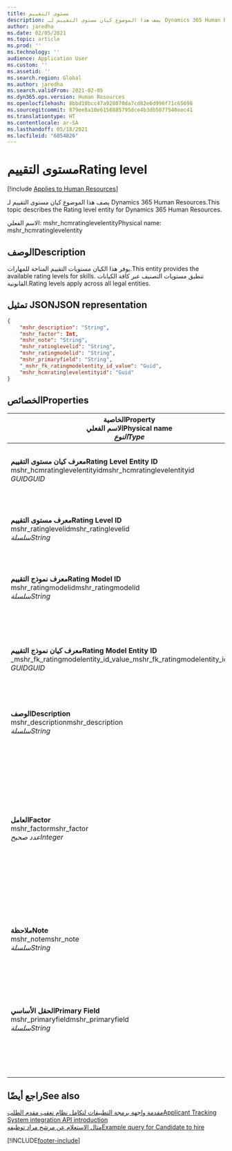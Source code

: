 ```yaml
---
title: مستوى التقييم
description: يصف هذا الموضوع كيان مستوى التقييم لـ Dynamics 365 Human Resources.
author: jaredha
ms.date: 02/05/2021
ms.topic: article
ms.prod: ''
ms.technology: ''
audience: Application User
ms.custom: ''
ms.assetid: ''
ms.search.region: Global
ms.author: jaredha
ms.search.validFrom: 2021-02-05
ms.dyn365.ops.version: Human Resources
ms.openlocfilehash: 8bbd10bcc47a928070da7cd82e6d996f71c65698
ms.sourcegitcommit: 879ee8a10e6158885795dce4b3db5077540eec41
ms.translationtype: HT
ms.contentlocale: ar-SA
ms.lasthandoff: 05/18/2021
ms.locfileid: "6054826"
---
```

# <a name="rating-level"></a><span data-ttu-id="acb6e-103">مستوى التقييم</span><span class="sxs-lookup"><span data-stu-id="acb6e-103">Rating level</span></span>

[!include [Applies to Human Resources](../includes/applies-to-hr.md)]

<span data-ttu-id="acb6e-104">يصف هذا الموضوع كيان مستوى التقييم لـ Dynamics 365 Human Resources.</span><span class="sxs-lookup"><span data-stu-id="acb6e-104">This topic describes the Rating level entity for Dynamics 365 Human Resources.</span></span>

<span data-ttu-id="acb6e-105">الاسم الفعلي: mshr_hcmratinglevelentity</span><span class="sxs-lookup"><span data-stu-id="acb6e-105">Physical name: mshr_hcmratinglevelentity</span></span>

## <a name="description"></a><span data-ttu-id="acb6e-106">الوصف</span><span class="sxs-lookup"><span data-stu-id="acb6e-106">Description</span></span>

<span data-ttu-id="acb6e-107">يوفر هذا الكيان مستويات التقييم المتاحة للمهارات.</span><span class="sxs-lookup"><span data-stu-id="acb6e-107">This entity provides the available rating levels for skills.</span></span> <span data-ttu-id="acb6e-108">تنطبق مستويات التصنيف عبر كافة الكيانات القانونية.</span><span class="sxs-lookup"><span data-stu-id="acb6e-108">Rating levels apply across all legal entities.</span></span>

## <a name="json-representation"></a><span data-ttu-id="acb6e-109">تمثيل JSON</span><span class="sxs-lookup"><span data-stu-id="acb6e-109">JSON representation</span></span>

```json
{
    "mshr_description": "String",
    "mshr_factor": Int,
    "mshr_note": "String",
    "mshr_ratinglevelid": "String",
    "mshr_ratingmodelid": "String",
    "mshr_primaryfield": "String",
    "_mshr_fk_ratingmodelentity_id_value": "Guid",
    "mshr_hcmratinglevelentityid": "Guid"
}
```

## <a name="properties"></a><span data-ttu-id="acb6e-110">الخصائص</span><span class="sxs-lookup"><span data-stu-id="acb6e-110">Properties</span></span>

| <span data-ttu-id="acb6e-111">الخاصية</span><span class="sxs-lookup"><span data-stu-id="acb6e-111">Property</span></span><br><span data-ttu-id="acb6e-112">**الاسم الفعلي**</span><span class="sxs-lookup"><span data-stu-id="acb6e-112">**Physical name**</span></span><br><span data-ttu-id="acb6e-113">**_النوع_**</span><span class="sxs-lookup"><span data-stu-id="acb6e-113">**_Type_**</span></span> | <span data-ttu-id="acb6e-114">استخدام</span><span class="sxs-lookup"><span data-stu-id="acb6e-114">Use</span></span> | <span data-ttu-id="acb6e-115">الوصف</span><span class="sxs-lookup"><span data-stu-id="acb6e-115">Description</span></span> |
| --- | --- | --- |
| <span data-ttu-id="acb6e-116">**معرف كيان مستوى التقييم**</span><span class="sxs-lookup"><span data-stu-id="acb6e-116">**Rating Level Entity ID**</span></span><br><span data-ttu-id="acb6e-117">mshr_hcmratinglevelentityid</span><span class="sxs-lookup"><span data-stu-id="acb6e-117">mshr_hcmratinglevelentityid</span></span><br><span data-ttu-id="acb6e-118">*GUID*</span><span class="sxs-lookup"><span data-stu-id="acb6e-118">*GUID*</span></span> | <span data-ttu-id="acb6e-119">للقراءة فقط</span><span class="sxs-lookup"><span data-stu-id="acb6e-119">Read-only</span></span><br><span data-ttu-id="acb6e-120">مطلوب</span><span class="sxs-lookup"><span data-stu-id="acb6e-120">Required</span></span><br><span data-ttu-id="acb6e-121">منشأ بواسطة النظام</span><span class="sxs-lookup"><span data-stu-id="acb6e-121">System-generated</span></span> | <span data-ttu-id="acb6e-122">معرف فريد منشأ بواسطة النظام للمستوى.</span><span class="sxs-lookup"><span data-stu-id="acb6e-122">The system-generated unique identifier for the level.</span></span> |
| <span data-ttu-id="acb6e-123">**معرف مستوى التقييم**</span><span class="sxs-lookup"><span data-stu-id="acb6e-123">**Rating Level ID**</span></span><br><span data-ttu-id="acb6e-124">mshr_ratinglevelid</span><span class="sxs-lookup"><span data-stu-id="acb6e-124">mshr_ratinglevelid</span></span><br><span data-ttu-id="acb6e-125">*سلسلة*</span><span class="sxs-lookup"><span data-stu-id="acb6e-125">*String*</span></span> | <span data-ttu-id="acb6e-126">قراءة/كتابة</span><span class="sxs-lookup"><span data-stu-id="acb6e-126">Read/write</span></span><br><span data-ttu-id="acb6e-127">مطلوب</span><span class="sxs-lookup"><span data-stu-id="acb6e-127">Required</span></span> | <span data-ttu-id="acb6e-128">معرف فريد قابل للقراءة بواسطة المستخدم للمستوى.</span><span class="sxs-lookup"><span data-stu-id="acb6e-128">User-readable unique identifier for the level.</span></span> |
| <span data-ttu-id="acb6e-129">**معرف نموذج التقييم**</span><span class="sxs-lookup"><span data-stu-id="acb6e-129">**Rating Model ID**</span></span><br><span data-ttu-id="acb6e-130">mshr_ratingmodelid</span><span class="sxs-lookup"><span data-stu-id="acb6e-130">mshr_ratingmodelid</span></span><br><span data-ttu-id="acb6e-131">*سلسلة*</span><span class="sxs-lookup"><span data-stu-id="acb6e-131">*String*</span></span> | <span data-ttu-id="acb6e-132">قراءة/كتابة</span><span class="sxs-lookup"><span data-stu-id="acb6e-132">Read/write</span></span><br><span data-ttu-id="acb6e-133">مطلوب</span><span class="sxs-lookup"><span data-stu-id="acb6e-133">Required</span></span> | <span data-ttu-id="acb6e-134">نموذج التقييم الذي ينتمي إليه مستوى التقييم.</span><span class="sxs-lookup"><span data-stu-id="acb6e-134">The rating model to which the rating level belongs.</span></span> |
| <span data-ttu-id="acb6e-135">**معرف كيان نموذج التقييم**</span><span class="sxs-lookup"><span data-stu-id="acb6e-135">**Rating Model Entity ID**</span></span><br><span data-ttu-id="acb6e-136">_mshr_fk_ratingmodelentity_id_value</span><span class="sxs-lookup"><span data-stu-id="acb6e-136">_mshr_fk_ratingmodelentity_id_value</span></span><br><span data-ttu-id="acb6e-137">*GUID*</span><span class="sxs-lookup"><span data-stu-id="acb6e-137">*GUID*</span></span> | <span data-ttu-id="acb6e-138">للقراءة فقط</span><span class="sxs-lookup"><span data-stu-id="acb6e-138">Read-only</span></span><br><span data-ttu-id="acb6e-139">مطلوب</span><span class="sxs-lookup"><span data-stu-id="acb6e-139">Required</span></span><br><span data-ttu-id="acb6e-140">المفتاح الخارجي: mshr_hcmratingmodelentityid لـ mshr_hcmratingmodelentity</span><span class="sxs-lookup"><span data-stu-id="acb6e-140">Foreign key: mshr_hcmratingmodelentityid of mshr_hcmratingmodelentity</span></span> | <span data-ttu-id="acb6e-141">المعرف المنشأ بواسطة النظام لنموذج التقييم الذي ينتمي إليه مستوى التقييم.</span><span class="sxs-lookup"><span data-stu-id="acb6e-141">The system-generated identifier for the rating model to which the rating level belongs.</span></span> |
| <span data-ttu-id="acb6e-142">**‏‏الوصف**</span><span class="sxs-lookup"><span data-stu-id="acb6e-142">**Description**</span></span><br><span data-ttu-id="acb6e-143">mshr_description</span><span class="sxs-lookup"><span data-stu-id="acb6e-143">mshr_description</span></span><br><span data-ttu-id="acb6e-144">*سلسلة*</span><span class="sxs-lookup"><span data-stu-id="acb6e-144">*String*</span></span> | <span data-ttu-id="acb6e-145">قراءة/كتابة</span><span class="sxs-lookup"><span data-stu-id="acb6e-145">Read/write</span></span><br><span data-ttu-id="acb6e-146">مطلوب</span><span class="sxs-lookup"><span data-stu-id="acb6e-146">Required</span></span> | <span data-ttu-id="acb6e-147">الوصف الخاص بمستوى التقييم.</span><span class="sxs-lookup"><span data-stu-id="acb6e-147">The description of the rating level.</span></span> |
| <span data-ttu-id="acb6e-148">**العامل‬**</span><span class="sxs-lookup"><span data-stu-id="acb6e-148">**Factor**</span></span><br><span data-ttu-id="acb6e-149">mshr_factor</span><span class="sxs-lookup"><span data-stu-id="acb6e-149">mshr_factor</span></span><br><span data-ttu-id="acb6e-150">*عدد صحيح*</span><span class="sxs-lookup"><span data-stu-id="acb6e-150">*Integer*</span></span> | <span data-ttu-id="acb6e-151">قراءة/كتابة</span><span class="sxs-lookup"><span data-stu-id="acb6e-151">Read/write</span></span><br><span data-ttu-id="acb6e-152">مطلوب</span><span class="sxs-lookup"><span data-stu-id="acb6e-152">Required</span></span> | <span data-ttu-id="acb6e-153">العامل لمستوى التقييم.</span><span class="sxs-lookup"><span data-stu-id="acb6e-153">The factor for the rating level.</span></span> <span data-ttu-id="acb6e-154">وعندما تقوم بمقارنة الأصناف برقم مختلف لمستويات التقييم، يتم استخدام العامل لتسوية النتائج.</span><span class="sxs-lookup"><span data-stu-id="acb6e-154">When you compare items with a different number of rating levels, the factor is used to normalize the scores.</span></span> <span data-ttu-id="acb6e-155">يجب أن تكون القيمة عددًا صحيحًا بين 0 و9.</span><span class="sxs-lookup"><span data-stu-id="acb6e-155">The value must be an integer between 0 and 9.</span></span> |
| <span data-ttu-id="acb6e-156">**ملاحظة**</span><span class="sxs-lookup"><span data-stu-id="acb6e-156">**Note**</span></span><br><span data-ttu-id="acb6e-157">mshr_note</span><span class="sxs-lookup"><span data-stu-id="acb6e-157">mshr_note</span></span><br><span data-ttu-id="acb6e-158">*سلسلة*</span><span class="sxs-lookup"><span data-stu-id="acb6e-158">*String*</span></span> | <span data-ttu-id="acb6e-159">قراءة/كتابة</span><span class="sxs-lookup"><span data-stu-id="acb6e-159">Read/write</span></span><br><span data-ttu-id="acb6e-160">اختياري</span><span class="sxs-lookup"><span data-stu-id="acb6e-160">Optional</span></span> | <span data-ttu-id="acb6e-161">أية ملاحظات مرتبطة بمستوى التقييم.</span><span class="sxs-lookup"><span data-stu-id="acb6e-161">Any notes associated with the rating level.</span></span> |
| <span data-ttu-id="acb6e-162">**الحقل الأساسي**</span><span class="sxs-lookup"><span data-stu-id="acb6e-162">**Primary Field**</span></span><br><span data-ttu-id="acb6e-163">mshr_primaryfield</span><span class="sxs-lookup"><span data-stu-id="acb6e-163">mshr_primaryfield</span></span><br><span data-ttu-id="acb6e-164">*سلسلة*</span><span class="sxs-lookup"><span data-stu-id="acb6e-164">*String*</span></span> | <span data-ttu-id="acb6e-165">للقراءة فقط</span><span class="sxs-lookup"><span data-stu-id="acb6e-165">Read-only</span></span><br><span data-ttu-id="acb6e-166">مطلوب</span><span class="sxs-lookup"><span data-stu-id="acb6e-166">Required</span></span> | <span data-ttu-id="acb6e-167">حقل المطلوب استخدامه كمعرف لسجل الكيان.</span><span class="sxs-lookup"><span data-stu-id="acb6e-167">Field to be used as an identifier of the entity record.</span></span> <span data-ttu-id="acb6e-168">مجموعة معرف مستوى التقييم ومعرف نموذج التقييم.</span><span class="sxs-lookup"><span data-stu-id="acb6e-168">Combination of rating level ID and rating model ID.</span></span> |

## <a name="see-also"></a><span data-ttu-id="acb6e-169">راجع أيضًا</span><span class="sxs-lookup"><span data-stu-id="acb6e-169">See also</span></span>

[<span data-ttu-id="acb6e-170">مقدمة واجهة برمجة التطبيقات لتكامل نظام تعقب مقدم الطلب</span><span class="sxs-lookup"><span data-stu-id="acb6e-170">Applicant Tracking System integration API introduction</span></span>](hr-admin-integration-ats-api-introduction.md)<br>
[<span data-ttu-id="acb6e-171">مثال الاستعلام عن مرشح مراد توظيفه</span><span class="sxs-lookup"><span data-stu-id="acb6e-171">Example query for Candidate to hire</span></span>](hr-admin-integration-ats-api-candidate-to-hire-example-query.md)



[!INCLUDE[footer-include](../includes/footer-banner.md)]